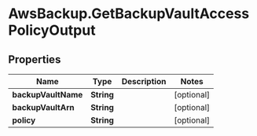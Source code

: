# AwsBackup.GetBackupVaultAccessPolicyOutput

## Properties

Name | Type | Description | Notes
------------ | ------------- | ------------- | -------------
**backupVaultName** | **String** |  | [optional] 
**backupVaultArn** | **String** |  | [optional] 
**policy** | **String** |  | [optional] 


